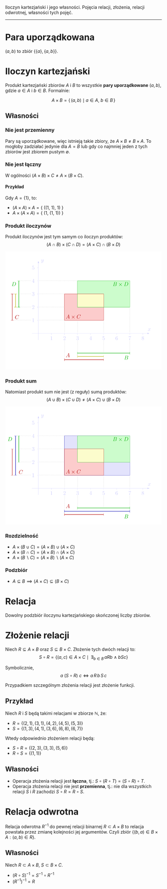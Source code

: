 Iloczyn kartezjański i jego własności. Pojęcia relacji, złożenia, relacji odwrotnej, własności tych pojęć.

---

# Para uporządkowana
$(a, b)$ to zbiór $\{ \{a\}, \{a,b\}\}$.

# Iloczyn kartezjański
Produkt kartezjański zbiorów $A$ i $B$ to wszystkie **pary uporządkowane** $(a, b)$, gdzie $a\in A$ i $b\in B$. Formalnie:

$$A\times B = \{\,(a,b)\mid a\in A, \ b \in B\,\}$$

## Własności

### Nie jest przemienny
Pary są uporządkowane, więc istnieją takie zbiory, że $A \times B \neq B \times A$. To mogłoby zadziałać jedynie dla $A = B$ lub gdy co najmniej jeden z tych zbiorów jest zbiorem pustym $\emptyset$.

### Nie jest łączny
W ogólności $(A \times B) \times C \neq A \times (B \times C)$.

#### Przykład
Gdy $A = \{ 1 \}$, to:
* $(A \times A) \times A = \{\ ((1,\ 1),\ 1)\ \}$
* $A \times (A \times A) = \{\ (1,\ (1,\ 1))\ \}$

### Produkt iloczynów
Produkt iloczynów jest tym samym co iloczyn produktów:
$$(A \cap B) \times (C \cap D) = (A \times C) \cap (B \times D)$$

![](../../resources/I.4.5-iloczyn.png)

### Produkt sum
Natomiast produkt sum nie jest (z reguły) sumą produktów: $$(A \cup B) \times (C \cup D) \neq (A \times C) \cup (B \times D)$$

![](../../resources/I.4.5-suma.png)


### Rozdzielność
* $A \times (B \cup C) = (A \times B) \cup (A \times C)$
* $A \times (B \cap C) = (A \times B) \cap (A \times C)$
* $A \times (B \backslash C) = (A \times B) \backslash (A \times C)$

### Podzbiór
* $A \subseteq B \implies (A \times C) \subseteq (B \times C)$

# Relacja
Dowolny podzbiór iloczynu kartezjańskiego skończonej liczby zbiorów.

# Złożenie relacji
Niech $R \subseteq A\times B$ oraz $S\subseteq B \times C$. Złożenie tych dwóch relacji to: $$S \circ R = \left\{(a, c)\in A\times C\ \mid\ \,\exists_{b\in B}\,a R b\ \wedge\ bSc\right\}$$

Symbolicznie, $$a \ (S\circ R)\ c\iff a\,R\,b\,S\,c$$

Przypadkiem szczególnym złożenia relacji jest złożenie funkcji.

## Przykład
Niech $R$ i $S$ będą takimi relacjami w zbiorze $\mathbb{N}$, że:
* $R=\{(2,1),(3,1),(4,2),(4,5),(5,3)\}$
* $S=\{(1,3),(4,1),(3,6),(6,8),(6,7)\}$

Wtedy odpowiednio złożeniem relacji będą:
* $S\circ R=\{(2,3),(3,3),(5,6)\}$
* $R\circ S=\{(1,1)\}$

## Własności
* Operacja złożenia relacji jest **łączna**, tj.: $S\circ (R\circ T) = (S\circ R)\circ T$.
* Operacja złożenia relacji nie jest **przemienna**, tj.: nie dla wszystkich relacji $S$ i $R$ zachodzi $S\circ R = R\circ S$.

# Relacja odwrotna
Relacja odwrotna $R^{-1}$ do pewnej relacji binarnej $R \subset A \times B$ to relacja powstała przez zmianę kolejności jej argumentów. Czyli zbiór $\{(b,a) \in B \times A : (a,b) \in R\}$.

## Własności
Niech $R \subset A \times B$, $S \subset B \times C$.

* $(R \circ S)^{-1} = S^{-1} \circ R^{-1}$
* $(R^{-1})^{-1} = R$
